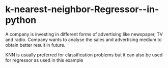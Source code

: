 # k-nearest-neighbor-Regressor--in-python

A company is investing in different forms of advertising like newspaper, TV and radio. Company wants to analyse the sales and advertising medium to obtain better result in future.

KNN is usually preferred for classification problems but it can also be used for regressor as used in this example
